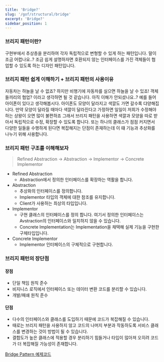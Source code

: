 ```yaml
---
title: 'Bridge?'
slug: '/gof/structural/bridge'
excerpt: 'Bridge?'
sidebar_position: 1
---
```


### 브리지 패턴이란?
구현부에서 추상층을 분리하여 각자 독립적으로 변형할 수 있게 하는 패턴입니다. 말이 조금 어렵나요..? 조금 쉽게 설명하자면 호환되지 않는 인터페이스를 가진 객체들이 협업할 수 있도록 하는 디자인 패턴입니다.

### 브리지 패턴 쉽게 이해하기 + 브리지 패턴의 사용이유
자동차는 하늘을 날 수 없죠? 하지만 비행기에 자동차를 실으면 하늘을 날 수 있죠! 객체들끼리의 협업? 이라고 생각하면 될 것 같습니다.
아직 이해가 안되셨나요..? 예를 들어 아이폰이 있다고 생각해봅시다. 아이폰도 모양이 달라지고 색깔도 가면 갈수록 댜양해집니다.
만약 모양이 달라질 때마다 색깔이 달라진다고 가정하면 일일이 저희가 수정해야하는 상왕이 오면 많이 불편하죠 그래서 브리지 패턴을 사용하면 색깔과 모양을 따로 받아서 독립적으로 수정, 확장할 수 있도록 합니다. 또는 하나의 클래스가 점점 커지면서 다양한 일들을 수행하게 된다면 복잡해지는 단점이 존재하는데 이 떄 기능과 추상화를 나누기 위해 사용합니다.

### 브리지 패턴 구조를 이해해보자
> Refined Abstraction -> Abstraction -> Implementor -> Concrete Implementor

- Refined Abstraction
    - Abstraction에서 정의한 인터페이스를 확장하는 역활을 합니다.
- Abstraction
    - 추상화의 인터페이스를 정의합니다.
    - Implementor 타입의 객체에 대한 참조를 유지합니다.
    - Client가 사용하는 최상의 타입입니다.
- Implementor
    - 구현 클래스의 인터페이스를 정의 합니다. 여기서 정의한 인터페이스는 Avstraction의 인터페이스와 일치하지 않을 수 있습니다.
    - Concrete Implementation는 Implementation을 채택해 실제 기능을 구현한 구체타입입니다.
- Concrete Implementor
    - Implementor 인터페이스의 구체적으로 구현합니다.

### 브리지 패턴의 장단점
#### 장점
- 단일 책임 원칙 준수
- 비지니스 로직에서 인터페이스 또는 데이터 변환 코드를 분리할 수 있습니다.
- 개발/패쇄 원칙 준수
#### 단점
- 다수의 인터페이스와 클래스를 도입하기 때문에 코드가 복잡해질 수 있습니다.
- 때로는 브리지 패턴을 사용하지 않고 코드의 나머지 부분과 작동하도록 서비스 클래스를 변경하는 것이 방법이 될 수 있습니다.
- 결합도가 높은 클래스에 적용할 경우 분리하기 힘들거나 타입이 많아져 오히려 코드가 더 복잡해질 가능성이 존재합니다.

[Bridge Pattern 예제코드](https://github.com/jjunhaa0211/ADPattern-Swift/tree/main/GoF-BridgePattern)
